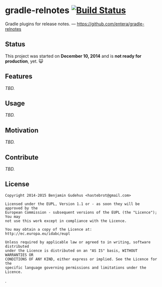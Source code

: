 # gradle-relnotes [![Build Status](https://travis-ci.org/entera/gradle-relnotes.svg?branch=master)](https://travis-ci.org/entera/gradle-relnotes)

Gradle plugins for release notes. &mdash; https://github.com/entera/gradle-relnotes


## Status

This project was started on **December 10, 2014** and is **not ready for production**, yet. :smiley_cat:


## Features

_TBD._


## Usage

_TBD._


## Motivation

_TBD._


## Contribute

_TBD._


## License

~~~
Copyright 2014-2015 Benjamin Gudehus <hastebrot@gmail.com>

Licensed under the EUPL, Version 1.1 or - as soon they will be approved by the
European Commission - subsequent versions of the EUPL (the "Licence"); You may
not use this work except in compliance with the Licence.

You may obtain a copy of the Licence at:
http://ec.europa.eu/idabc/eupl

Unless required by applicable law or agreed to in writing, software distributed
under the Licence is distributed on an "AS IS" basis, WITHOUT WARRANTIES OR
CONDITIONS OF ANY KIND, either express or implied. See the Licence for the
specific language governing permissions and limitations under the Licence.
~~~
.

